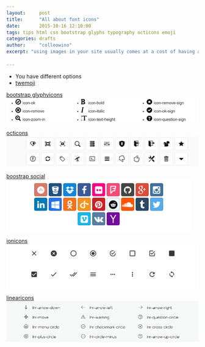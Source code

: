 ```yaml
---
layout:     post
title:      "All about font icons"
date:       2015-10-16 12:10:00 
tags: tips html css bootstrap glyphs typography octicons emoji
categories: drafts
author:     "colleowino"
excerpt: "using images in your site usually comes at a cost of having a slower site. The best alternative is to use svg or use font icons, here I walk through using them "

---
```


- You have different options 
- [twemoji](http://ellekasai.github.io/twemoji-awesome/)

[bootstrap glyphyicons](http://marcoceppi.github.io/bootstrap-glyphicons/)
<a target="_blank" href="http://marcoceppi.github.io/bootstrap-glyphicons/">
	![linearicons](/img/bootstrap-glyph.png )
</a> 

[octicons](https://octicons.github.com/)
<a target="_blank" href="https://octicons.github.com/">
	![linearicons](/img/octicons.png )
</a> 

[boostrap social](http://lipis.github.io/bootstrap-social/)
<a target="_blank" href="http://lipis.github.io/bootstrap-social/">
	![linearicons](/img/bootstrap-social.png )
</a> 

[ionicons](http://ionicons.com/)
<a target="_blank" href="http://ionicons.com/">
	![linearicons](/img/ionicons.png )
</a> 

[linearicons](https://linearicons.com/free#cheat-sheet)
<a target="_blank" href="https://linearicons.com/free">
	![linearicons](/img/linearicons.png )
</a> 
